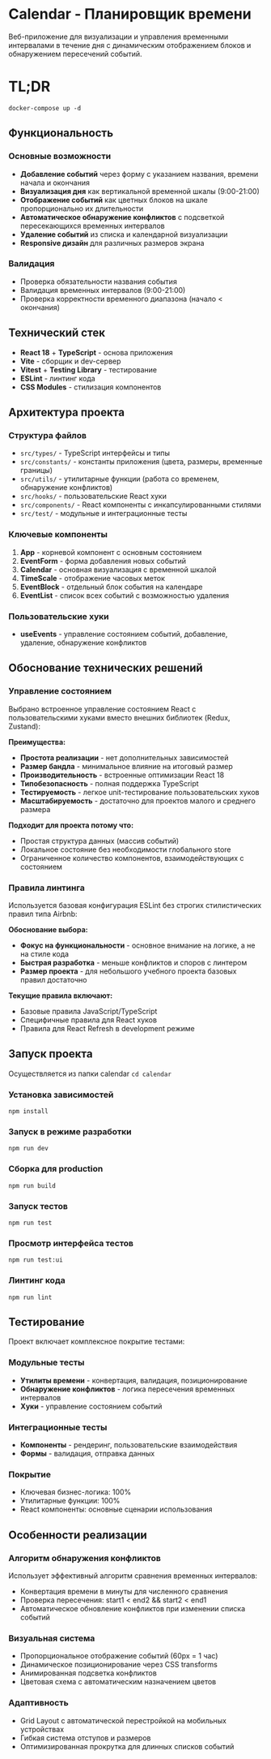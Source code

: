 # Calendar - Планировщик времени

Веб-приложение для визуализации и управления временными интервалами в течение дня с динамическим отображением блоков и обнаружением пересечений событий.

# TL;DR

`docker-compose up -d`

## Функциональность

### Основные возможности
- **Добавление событий** через форму с указанием названия, времени начала и окончания
- **Визуализация дня** как вертикальной временной шкалы (9:00-21:00)
- **Отображение событий** как цветных блоков на шкале пропорционально их длительности
- **Автоматическое обнаружение конфликтов** с подсветкой пересекающихся временных интервалов
- **Удаление событий** из списка и календарной визуализации
- **Responsive дизайн** для различных размеров экрана

### Валидация
- Проверка обязательности названия события
- Валидация временных интервалов (9:00-21:00)
- Проверка корректности временного диапазона (начало < окончания)

## Технический стек

- **React 18** + **TypeScript** - основа приложения
- **Vite** - сборщик и dev-сервер
- **Vitest** + **Testing Library** - тестирование
- **ESLint** - линтинг кода
- **CSS Modules** - стилизация компонентов

## Архитектура проекта

### Структура файлов
- `src/types/` - TypeScript интерфейсы и типы
- `src/constants/` - константы приложения (цвета, размеры, временные границы)
- `src/utils/` - утилитарные функции (работа со временем, обнаружение конфликтов)
- `src/hooks/` - пользовательские React хуки
- `src/components/` - React компоненты с инкапсулированными стилями
- `src/test/` - модульные и интеграционные тесты

### Ключевые компоненты
1. **App** - корневой компонент с основным состоянием
2. **EventForm** - форма добавления новых событий
3. **Calendar** - основная визуализация с временной шкалой
4. **TimeScale** - отображение часовых меток
5. **EventBlock** - отдельный блок события на календаре
6. **EventList** - список всех событий с возможностью удаления

### Пользовательские хуки
- **useEvents** - управление состоянием событий, добавление, удаление, обнаружение конфликтов

## Обоснование технических решений

### Управление состоянием
Выбрано встроенное управление состоянием React с пользовательскими хуками вместо внешних библиотек (Redux, Zustand):

**Преимущества:**
- **Простота реализации** - нет дополнительных зависимостей
- **Размер бандла** - минимальное влияние на итоговый размер
- **Производительность** - встроенные оптимизации React 18
- **Типобезопасность** - полная поддержка TypeScript
- **Тестируемость** - легкое unit-тестирование пользовательских хуков
- **Масштабируемость** - достаточно для проектов малого и среднего размера

**Подходит для проекта потому что:**
- Простая структура данных (массив событий)
- Локальное состояние без необходимости глобального store
- Ограниченное количество компонентов, взаимодействующих с состоянием

### Правила линтинга
Используется базовая конфигурация ESLint без строгих стилистических правил типа Airbnb:

**Обоснование выбора:**
- **Фокус на функциональности** - основное внимание на логике, а не на стиле кода
- **Быстрая разработка** - меньше конфликтов и споров с линтером
- **Размер проекта** - для небольшого учебного проекта базовых правил достаточно


**Текущие правила включают:**
- Базовые правила JavaScript/TypeScript
- Специфичные правила для React хуков
- Правила для React Refresh в development режиме

## Запуск проекта
Осуществляется из папки calendar `cd calendar`

### Установка зависимостей
`npm install`

### Запуск в режиме разработки
`npm run dev`

### Сборка для production
`npm run build`

### Запуск тестов
`npm run test`

### Просмотр интерфейса тестов
`npm run test:ui`

### Линтинг кода
`npm run lint`

## Тестирование

Проект включает комплексное покрытие тестами:

### Модульные тесты
- **Утилиты времени** - конвертация, валидация, позиционирование
- **Обнаружение конфликтов** - логика пересечения временных интервалов
- **Хуки** - управление состоянием событий

### Интеграционные тесты
- **Компоненты** - рендеринг, пользовательские взаимодействия
- **Формы** - валидация, отправка данных

### Покрытие
- Ключевая бизнес-логика: 100%
- Утилитарные функции: 100%
- React компоненты: основные сценарии использования

## Особенности реализации

### Алгоритм обнаружения конфликтов
Использует эффективный алгоритм сравнения временных интервалов:
- Конвертация времени в минуты для численного сравнения
- Проверка пересечения: start1 < end2 && start2 < end1
- Автоматическое обновление конфликтов при изменении списка событий

### Визуальная система
- Пропорциональное отображение событий (60px = 1 час)
- Динамическое позиционирование через CSS transforms
- Анимированная подсветка конфликтов
- Цветовая схема с автоматическим назначением цветов

### Адаптивность
- Grid Layout с автоматической перестройкой на мобильных устройствах
- Гибкая система отступов и размеров
- Оптимизированная прокрутка для длинных списков событий